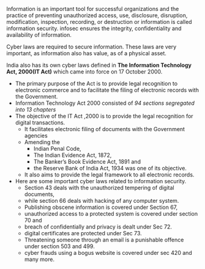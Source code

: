 Information is an important tool for successful organizations and the practice of preventing unauthorized access, use, disclosure, disruption, modification, inspection, recording, or destruction or information is called information security. infosec ensures the integrity, confidentiality and availability of information.

Cyber laws are required to secure information. These laws are very important, as information also has value, as of a physical asset.

India also has its own cyber laws defined in **The Information Technology Act, 2000(IT Act)** which came into force on 17 October 2000. 
- The primary purpose of the Act is to provide legal recognition to electronic commerce and to facilitate the filing of electronic records with the Government. 
- Information Technology Act 2000 consisted of *94 sections segregated into 13 chapters*
- The objective of the IT Act ,2000 is to provide the legal recognition for digital transactions. 
	- It facilitates electronic filing of documents with the Government agencies 
	- Amending the 
		- Indian Penal Code, 
		- The Indian Evidence Act, 1872, 
		- The Banker’s Book Evidence Act, 1891 and 
		- the Reserve Bank of India Act, 1934 
		was one of its objective. 
	- It also aims to provide the legal framework to all electronic records. 
- Here are some important cyber laws related to information security. 
	- Section 43 deals with the unauthorized tempering of digital documents, 
	- while section 66 deals with hacking of any computer system. 
	- Publishing obscene information is covered under Section 67, 
	- unauthorized access to a protected system is covered under section 70 and 
	- breach of confidentially and privacy is dealt under Sec 72. 
	- digital certificates are protected under Sec 73. 
	- Threatening someone through an email is a punishable offence under section 503 and 499. 
	- cyber frauds using a bogus website is covered under sec 420 and many more.
